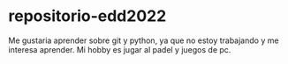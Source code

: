 # repositorio-edd2022

Me gustaria aprender sobre git y python, ya que no estoy trabajando y me interesa aprender. Mi hobby es jugar al padel y juegos de pc.
